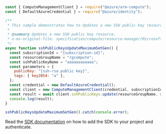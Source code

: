 ```javascript
const { ComputeManagementClient } = require("@azure/arm-compute");
const { DefaultAzureCredential } = require("@azure/identity");

/**
 * This sample demonstrates how to Updates a new SSH public key resource.
 *
 * @summary Updates a new SSH public key resource.
 * x-ms-original-file: specification/compute/resource-manager/Microsoft.Compute/stable/2022-03-01/ComputeRP/examples/sshPublicKeyExamples/SshPublicKeys_Update_MaximumSet_Gen.json
 */
async function sshPublicKeysUpdateMaximumSetGen() {
  const subscriptionId = "{subscription-id}";
  const resourceGroupName = "rgcompute";
  const sshPublicKeyName = "aaaaaaaaaaaa";
  const parameters = {
    publicKey: "{ssh-rsa public key}",
    tags: { key2854: "a" },
  };
  const credential = new DefaultAzureCredential();
  const client = new ComputeManagementClient(credential, subscriptionId);
  const result = await client.sshPublicKeys.update(resourceGroupName, sshPublicKeyName, parameters);
  console.log(result);
}

sshPublicKeysUpdateMaximumSetGen().catch(console.error);
```

Read the [SDK documentation](https://github.com/Azure/azure-sdk-for-js/blob/%40azure%2Farm-compute_19.0.0/sdk/compute/arm-compute/README.md) on how to add the SDK to your project and authenticate.
